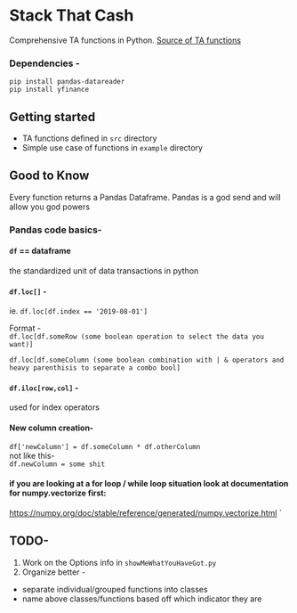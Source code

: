 # Stack That Cash
Comprehensive TA functions in Python. [Source of TA functions](https://www.tradingtechnologies.com/xtrader-help/x-study/technical-indicator-definitions/list-of-technical-indicators/)

### Dependencies - 
`pip install pandas-datareader`  
`pip install yfinance`

## Getting started
- TA functions defined in `src` directory
- Simple use case of functions in `example` directory

## Good to Know

Every function returns a Pandas Dataframe. Pandas is a god send and will allow you god powers

### Pandas code basics-

#### `df` == dataframe  
the standardized unit of data transactions in python


#### `df.loc[]` -  
ie. `df.loc[df.index == '2019-08-01']`  

Format -  
`df.loc[df.someRow (some boolean operation to select the data you want)]`  

`df.loc[df.someColumn (some boolean combination with | & operators and heavy parenthisis to separate a combo bool]`

#### `df.iloc[row,col]` -    
used for index operators

#### New column creation-
`df['newColumn'] = df.someColumn * df.otherColumn`  
not like this-   
`df.newColumn = some shit`

#### if you are looking at a for loop / while loop situation look at documentation for numpy.vectorize first: 
https://numpy.org/doc/stable/reference/generated/numpy.vectorize.html
`

## TODO-
1. Work on the Options info in `showMeWhatYouHaveGot.py`  
2. Organize better - 
- separate individual/grouped functions into classes
- name above classes/functions based off which indicator they are

